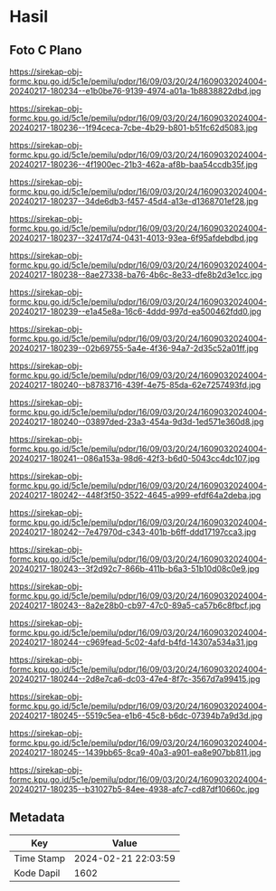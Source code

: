 # Hasil

## Foto C Plano

https://sirekap-obj-formc.kpu.go.id/5c1e/pemilu/pdpr/16/09/03/20/24/1609032024004-20240217-180234--e1b0be76-9139-4974-a01a-1b8838822dbd.jpg

https://sirekap-obj-formc.kpu.go.id/5c1e/pemilu/pdpr/16/09/03/20/24/1609032024004-20240217-180236--1f94ceca-7cbe-4b29-b801-b51fc62d5083.jpg

https://sirekap-obj-formc.kpu.go.id/5c1e/pemilu/pdpr/16/09/03/20/24/1609032024004-20240217-180236--4f1900ec-21b3-462a-af8b-baa54ccdb35f.jpg

https://sirekap-obj-formc.kpu.go.id/5c1e/pemilu/pdpr/16/09/03/20/24/1609032024004-20240217-180237--34de6db3-f457-45d4-a13e-d1368701ef28.jpg

https://sirekap-obj-formc.kpu.go.id/5c1e/pemilu/pdpr/16/09/03/20/24/1609032024004-20240217-180237--32417d74-0431-4013-93ea-6f95afdebdbd.jpg

https://sirekap-obj-formc.kpu.go.id/5c1e/pemilu/pdpr/16/09/03/20/24/1609032024004-20240217-180238--8ae27338-ba76-4b6c-8e33-dfe8b2d3e1cc.jpg

https://sirekap-obj-formc.kpu.go.id/5c1e/pemilu/pdpr/16/09/03/20/24/1609032024004-20240217-180239--e1a45e8a-16c6-4ddd-997d-ea500462fdd0.jpg

https://sirekap-obj-formc.kpu.go.id/5c1e/pemilu/pdpr/16/09/03/20/24/1609032024004-20240217-180239--02b69755-5a4e-4f36-94a7-2d35c52a01ff.jpg

https://sirekap-obj-formc.kpu.go.id/5c1e/pemilu/pdpr/16/09/03/20/24/1609032024004-20240217-180240--b8783716-439f-4e75-85da-62e7257493fd.jpg

https://sirekap-obj-formc.kpu.go.id/5c1e/pemilu/pdpr/16/09/03/20/24/1609032024004-20240217-180240--03897ded-23a3-454a-9d3d-1ed571e360d8.jpg

https://sirekap-obj-formc.kpu.go.id/5c1e/pemilu/pdpr/16/09/03/20/24/1609032024004-20240217-180241--086a153a-98d6-42f3-b6d0-5043cc4dc107.jpg

https://sirekap-obj-formc.kpu.go.id/5c1e/pemilu/pdpr/16/09/03/20/24/1609032024004-20240217-180242--448f3f50-3522-4645-a999-efdf64a2deba.jpg

https://sirekap-obj-formc.kpu.go.id/5c1e/pemilu/pdpr/16/09/03/20/24/1609032024004-20240217-180242--7e47970d-c343-401b-b6ff-ddd17197cca3.jpg

https://sirekap-obj-formc.kpu.go.id/5c1e/pemilu/pdpr/16/09/03/20/24/1609032024004-20240217-180243--3f2d92c7-866b-411b-b6a3-51b10d08c0e9.jpg

https://sirekap-obj-formc.kpu.go.id/5c1e/pemilu/pdpr/16/09/03/20/24/1609032024004-20240217-180243--8a2e28b0-cb97-47c0-89a5-ca57b6c8fbcf.jpg

https://sirekap-obj-formc.kpu.go.id/5c1e/pemilu/pdpr/16/09/03/20/24/1609032024004-20240217-180244--c969fead-5c02-4afd-b4fd-14307a534a31.jpg

https://sirekap-obj-formc.kpu.go.id/5c1e/pemilu/pdpr/16/09/03/20/24/1609032024004-20240217-180244--2d8e7ca6-dc03-47e4-8f7c-3567d7a99415.jpg

https://sirekap-obj-formc.kpu.go.id/5c1e/pemilu/pdpr/16/09/03/20/24/1609032024004-20240217-180245--5519c5ea-e1b6-45c8-b6dc-07394b7a9d3d.jpg

https://sirekap-obj-formc.kpu.go.id/5c1e/pemilu/pdpr/16/09/03/20/24/1609032024004-20240217-180245--1439bb65-8ca9-40a3-a901-ea8e907bb811.jpg

https://sirekap-obj-formc.kpu.go.id/5c1e/pemilu/pdpr/16/09/03/20/24/1609032024004-20240217-180235--b31027b5-84ee-4938-afc7-cd87df10660c.jpg


## Metadata

| Key        | Value               |
| ---------- | ------------------- |
| Time Stamp | 2024-02-21 22:03:59 |
| Kode Dapil | 1602                |



